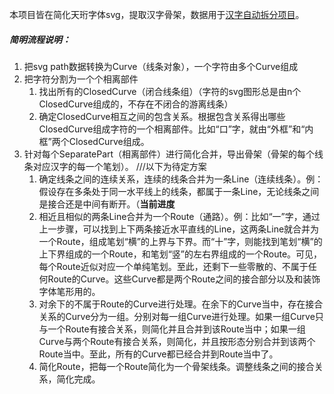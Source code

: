 本项目皆在简化天珩字体svg，提取汉字骨架，数据用于[汉字自动拆分项目](https://github.com/lanluoxiao/Chai)。
##### 简明流程说明：
1. 把svg path数据转换为Curve（线条对象），一个字符由多个Curve组成
2. 把字符分割为一个个相离部件
   1. 找出所有的ClosedCurve（闭合线条组）（字符的svg图形总是由n个ClosedCurve组成的，不存在不闭合的游离线条）
   2. 确定ClosedCurve相互之间的包含关系。根据包含关系得出哪些ClosedCurve组成字符的一个相离部件。比如“口”字，就由“外框”和“内框”两个ClosedCurve组成。
3. 针对每个SeparatePart（相离部件）进行简化合并，导出骨架（骨架的每个线条对应汉字的每一个笔划）。
   ///以下为待定方案
   1. 确定线条之间的连续关系，连续的线条合并为一条Line（连续线条）。例：假设存在多条处于同一水平线上的线条，都属于一条Line，无论线条之间是接合还是中间有断开。（**当前进度**
   2. 相近且相似的两条Line合并为一个Route（通路）。例：比如“一”字，通过上一步骤，可以找到上下两条接近水平直线的Line，这两条Line就合并为一个Route，组成笔划“横”的上界与下界。而“十”字，则能找到笔划“横”的上下界组成的一个Route，和笔划“竖”的左右界组成的一个Route。可见，每个Route近似对应一个单纯笔划。至此，还剩下一些零散的、不属于任何Route的Curve。这些Curve都是两个Route之间的接合部分以及和装饰字体笔形用的。
   3. 对余下的不属于Route的Curve进行处理。在余下的Curve当中，存在接合关系的Curve分为一组。分别对每一组Curve进行处理。如果一组Curve只与一个Route有接合关系，则简化并且合并到该Route当中；如果一组Curve与两个Route有接合关系，则简化，并且按形态分别合并到该两个Route当中。至此，所有的Curve都已经合并到Route当中了。
   4. 简化Route，把每一个Route简化为一个骨架线条。调整线条之间的接合关系，简化完成。